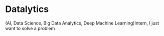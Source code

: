 # Datalytics
(AI, Data Science, Big Data Analytics, Deep Machine Learning)Intern, I just want to solve a problem
